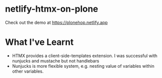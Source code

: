 # netlify-htmx-on-plone

Check out the demo at https://plonehop.netlify.app

# What I've Learnt
- HTMX provides a client-side-templates extension. I was successful with nunjucks and mustache but not handlebars
- Nunjucks is more flexible system, e.g. nesting value of variables within other variables. 
